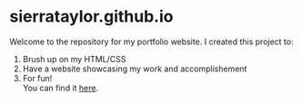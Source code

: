 # sierrataylor.github.io
Welcome to the repository for my portfolio website. I created this project to:  
1. Brush up on my HTML/CSS  
2. Have a website showcasing my work and accomplishement  
3. For fun!  
You can find it [here](https://sierrataylor.github.io).  